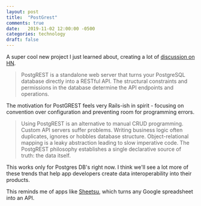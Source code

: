 ```yaml
---
layout: post
title:  "PostGrest"
comments: true
date:   2019-11-02 12:00:00 -0500
categories: technology
draft: false
---
```


A super cool new project I just learned about, creating a lot of [discussion on HN](https://news.ycombinator.com/item?id=21435195).

> PostgREST is a standalone web server that turns your PostgreSQL database directly into a RESTful API. The structural constraints and permissions in the database determine the API endpoints and operations.

The motivation for PostGREST feels very Rails-ish in spirit - focusing on convention over configuration and preventing room for programming errors.

> Using PostgREST is an alternative to manual CRUD programming. Custom API servers suffer problems. Writing business logic often duplicates, ignores or hobbles database structure. Object-relational mapping is a leaky abstraction leading to slow imperative code. The PostgREST philosophy establishes a single declarative source of truth: the data itself.

This works only for Postgres DB's right now. I think we'll see a lot more of these trends that help app developers create data interoperability into their products. 

This reminds me of apps like [Sheetsu](https://sheetsu.com/), which turns any Google spreadsheet into an API.